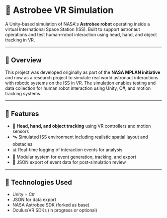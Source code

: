 # 🚀 Astrobee VR Simulation

A Unity-based simulation of NASA's **Astrobee robot** operating inside a virtual International Space Station (ISS). Built to support astronaut operations and test human–robot interaction using head, hand, and object tracking in VR.

---

## 🧠 Overview

This project was developed originally as part of the **NASA MPLAN initiative** and now as a research project to simulate real world astronaut interactions with robotic systems on the ISS in VR. 
The simulation enables testing and data collection for human robot interaction using Unity, C#, and motion tracking systems.

---

## 🎯 Features

- 🧠 **Head, hand, and object tracking** using VR controllers and motion sensors  
- 🛰️ Simulated ISS environment including realistic spatial layout and obstacles  
- 📊 Real-time logging of interaction events for analysis  
- 🔄 Modular system for event generation, tracking, and export  
- 📁 JSON export of event data for post-simulation review

---

## 🔧 Technologies Used

- Unity + C#  
- JSON for data export  
- NASA Astrobee SDK (forked as base)  
- Oculus/VR SDKs (in progress or optional)
